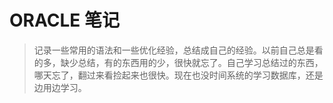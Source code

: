 # ORACLE 笔记 #
> 记录一些常用的语法和一些优化经验，总结成自己的经验。以前自己总是看的多，缺少总结，有的东西用的少，很快就忘了。自己学习总结过的东西，哪天忘了，翻过来看捡起来也很快。现在也没时间系统的学习数据库，还是边用边学习。
> 